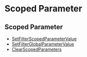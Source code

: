 # Scoped Parameter

<h2>Scoped Parameter</h2>
<ul>
  <li><a href="set-filter-scoped-parameter-value">SetFilterScopedParameterValue</a></li>
  <li><a href="set-filter-global-parameter-value">SetFilterGlobalParameterValue</a></li>
  <li><a href="clear-scoped-parameters">ClearScopedParameters</a></li>
</ul>
        